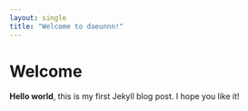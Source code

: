 ```yaml
---
layout: single
title: "Welcome to daeunnn!" 
--- 
```

# Welcome
**Hello world**, this is my first Jekyll blog post.
I hope you like it!

